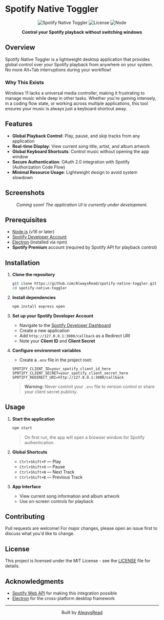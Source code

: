 # Spotify Native Toggler

<div align="center">

![Spotify Native Toggler](https://img.shields.io/badge/status-in_development-yellow)
![License](https://img.shields.io/badge/license-MIT-blue)
![Node](https://img.shields.io/badge/node-%3E%3D16.0.0-green)

**Control your Spotify playback without switching windows**

</div>

## Overview

Spotify Native Toggler is a lightweight desktop application that provides global control over your Spotify playback from anywhere on your system. No more Alt+Tab interruptions during your workflow!

### Why This Exists

Windows 11 lacks a universal media controller, making it frustrating to manage music while deep in other tasks. Whether you're gaming intensely, in a coding flow state, or working across multiple applications, this tool ensures your music is always just a keyboard shortcut away.

## Features

- **Global Playback Control**: Play, pause, and skip tracks from any application
- **Real-time Display**: View current song title, artist, and album artwork
- **Global Keyboard Shortcuts**: Control music without opening the app window
- **Secure Authentication**: OAuth 2.0 integration with Spotify (Authorization Code Flow)
- **Minimal Resource Usage**: Lightweight design to avoid system slowdown

## Screenshots

<div align="center">
<!-- Placeholder for screenshots -->
<i>Coming soon! The application UI is currently under development.</i>
</div>

## Prerequisites

- [Node.js](https://nodejs.org/) (v16 or later)
- [Spotify Developer Account](https://developer.spotify.com/dashboard/applications)
- [Electron](https://www.electronjs.org/) (installed via npm)
- **Spotify Premium** account (required by Spotify API for playback control)

## Installation

1. **Clone the repository**
   ```bash
   git clone https://github.com/AlwaysRead/spotify-native-toggler.git
   cd spotify-native-toggler
   ```

2. **Install dependencies**
   ```bash
   npm install express open
   ```

3. **Set up your Spotify Developer Account**
   - Navigate to the [Spotify Developer Dashboard](https://developer.spotify.com/dashboard/applications)
   - Create a new application
   - Add `http://127.0.0.1:3000/callback` as a Redirect URI
   - Note your **Client ID** and **Client Secret**

4. **Configure environment variables**
   - Create a `.env` file in the project root:
   ```
   SPOTIFY_CLIENT_ID=your_spotify_client_id_here
   SPOTIFY_CLIENT_SECRET=your_spotify_client_secret_here
   SPOTIFY_REDIRECT_URI=http://127.0.0.1:3000/callback
   ```

   > **Warning:** Never commit your `.env` file to version control or share your client secret publicly.

## Usage

1. **Start the application**
   ```bash
   npm start
   ```
   > On first run, the app will open a browser window for Spotify authentication.

2. **Global Shortcuts**
   - `Ctrl+Shift+P` — Play
   - `Ctrl+Shift+O` — Pause
   - `Ctrl+Shift+N` — Next Track
   - `Ctrl+Shift+B` — Previous Track

3. **App Interface**
   - View current song information and album artwork
   - Use on-screen controls for playback

## Contributing

Pull requests are welcome! For major changes, please open an issue first to discuss what you'd like to change.

## License

This project is licensed under the MIT License - see the [LICENSE](LICENSE) file for details.

## Acknowledgments

- [Spotify Web API](https://developer.spotify.com/documentation/web-api/) for making this integration possible
- [Electron](https://www.electronjs.org/) for the cross-platform desktop framework

---

<div align="center">
<p>Built by <a href="https://github.com/AlwaysRead">AlwaysRead</a></p>
</div>